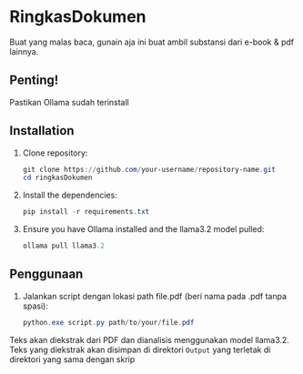 # RingkasDokumen
Buat yang malas baca, gunain aja ini buat ambil substansi dari e-book &amp; pdf lainnya.

## Penting!
Pastikan Ollama sudah terinstall

## Installation

1. Clone repository:
    ```powershell
    git clone https://github.com/your-username/repository-name.git
    cd ringkasDokumen
    ```

2. Install the dependencies:
    ```powershell
    pip install -r requirements.txt
    ```

3. Ensure you have Ollama installed and the llama3.2 model pulled:
    ```powershell
    ollama pull llama3.2
    ```

## Penggunaan

1. Jalankan script dengan lokasi path file.pdf (beri nama pada .pdf tanpa spasi):
    ```powershell
    python.exe script.py path/to/your/file.pdf
    ```

Teks akan diekstrak dari PDF dan dianalisis menggunakan model llama3.2. Teks yang diekstrak akan disimpan di direktori `Output` yang terletak di direktori yang sama dengan skrip
